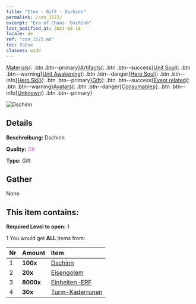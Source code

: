 ```yaml
---
title: "Item - Gift - Dschinn"
permalink: /con_1572/
excerpt: "Era of Chaos  Dschinn"
last_modified_at: 2021-05-18
locale: de
ref: "con_1572.md"
toc: false
classes: wide
---
```

 [Materials](/ItemsDE/){: .btn .btn--primary}[Artifacts](/ItemsDE/Artifacts/){: .btn .btn--success}[Unit Soul](/ItemsDE/UnitSoul/){: .btn .btn--warning}[Unit Awakening](/ItemsDE/UnitAwakening/){: .btn .btn--danger}[Hero Soul](/ItemsDE/HeroSoul/){: .btn .btn--info}[Hero Skill](/ItemsDE/HeroSkill/){: .btn .btn--primary}[Gift](/ItemsDE/Gift/){: .btn .btn--success}[Event related](/ItemsDE/Events/){: .btn .btn--warning}[Avatars](/ItemsDE/Avatars/){: .btn .btn--danger}[Consumables](/ItemsDE/Consumables/){: .btn .btn--info}[Unknown](/ItemsDE/Unknown/){: .btn .btn--primary}

 ![Dschinn](/images/t/i_907079.png)

## Details
 **Beschreibung:** Dschinn

 **Quality:** <span style="color: #DA70D6">OK</span>

 **Type:** Gift

## Gather

  None

## This item contains:

 **Required Level to open:** 1

 1 You would get **ALL** items  from:

  | Nr | Amount |     Item    |
  |:---|:-------|:------------|
  | 1 |  **100x** | [Dschinn](/ItemsDE/unt_239/) |  | 
  | 2 |  **20x** | [Eisengolem](/ItemsDE/unt_237/) |  | 
  | 3 |  **8000x** | [Einheiten-ERF](/ItemsDE/con_902/) |  | 
  | 4 |  **30x** | [Turm-Kaderrunen](/ItemsDE/con_785/) |  | 

